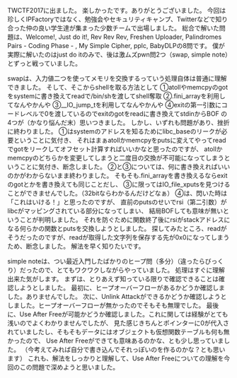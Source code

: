 TWCTF2017に出ました。
楽しかったです。ありがとうございました。
今回は珍しくIPFactoryではなく、勉強会やセキュリティキャンプ、Twitterなどで知り合った仲の良い学生達が集まった少数チームで出場しました。
総合で解いた問題は、Welcome!, Just do it!, Rev Rev Rev, Freshen Uploader, Palindromes Pairs - Coding Phase - , My Simple Cipher, pplc, BabyDLPの8問です。
僕が実際に解いたのはjust do itのみで、後は激ムズpwn問2つ（swap, simple note）とずっと戦っていました。

swapは、入力値二つを使ってメモリを交換するっていう処理自体は普通に理解できました。
そして、そこからshellを取る方法として
①atollやmemcpyのgotをsystemに書き換えてreadで/bin/shを渡してshell奪取
②.fini\_arrayを利用してなんやかんや
③\_\_IO\_jump\_tを利用してなんやかんや
④exitの第一引数にコードレベルで0を渡しているのでexitのgotをreadに書き換えてstdinからBOF
の4つが（かなり悩んだ末）思いつきました。
しかし、いずれも問題があり、挫折に終わりました。
①はsystemのアドレスを知るためにlibc\_baseのリークが必要ということに気付き、
それはまぁatollかmemcpyをputsに変えてやってreadでgotをリークしてオフセット計算すればいいかなと思ったのですが、
atollかmemcpyのどちらかを変更してしまうと二度目の交換が不可能になってしまうということに気付き、断念しました。
②と③については、何に書き換えればいいのかがわからないまま終わりました。
そもそも.fini\_arrayを書き換えるならexitのgotとかを書き換えても同じことだし、
③に限ってはIO\_file\_xputsを見つけることができませんでした。（32bitならわかるんだけどなぁ）
④は、閃いた時は「これはいける！」と思ったのですが、
直前のputsのせいでrsi（第二引数）がlibcがマッピングされている部分になってしまい、
結局BOFしても意味が無いということが判明しました。
それを防ぐために関数終了後にrsiがstackアドレスになる何らかの関数とputsを交換しようとしました。
探してみたところ、readがそうだったのですが、readが取得した文字列を保存する先が0x0になってしまうため、断念しました。
解法を早く知りたいです。

simple noteは、つい最近入門したばかりのヒープ問（多分）（違ったらびっくり）だったので、とてもワクワクしながらやっていました。
処理はすぐに理解出来た気がします。
まずは、とりあえず知っている限りで確認できることは確認しようとしました。
最初に、ヒープオーバーフローがあるかどうか確認しました。ありませんでした。
次に、Unlink Attackができるかどうか確認しようとしました。ヒープオーバーフローが無かったのでそもそも無理でした。
最後に、Use After Freeが可能かどうか確認しました。これに関しては経験がとても浅いのでよくわかりませんでしたが、
見た感じきちんとポインターに0が代入されていましたし、そもそもデータにはオブジェクトも仮想関数テーブルも何も無かったので、
Use After Freeができても意味あるのかな、とも少し思っていました。
（今考えてみれば自分で書き込んでそれっぽいのを作るのかな？とも思います）
これも、解法をしっかりと理解して、Use After Freeについての理解を今回のこの問題で深めようと思いました。
